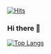 [![Hits](https://hits.seeyoufarm.com/api/count/incr/badge.svg?url=https%3A%2F%2Fgithub.com%2Fcattmerry&count_bg=%233D7CC8&title_bg=%23555555&icon=&icon_color=%23E7E7E7&title=hits&edge_flat=false)](https://hits.seeyoufarm.com)
### Hi there 👋

[![Top Langs](https://github-readme-stats.vercel.app/api/top-langs/?username=cattmerry&layout=compact)](https://github.com/cattmerry/github-readme-stats)

<!--
**cattmerry/cattmerry** is a ✨ _special_ ✨ repository because its `README.md` (this file) appears on your GitHub profile.

Here are some ideas to get you started:

- 🔭 I’m currently working on ...
- 🌱 I’m currently learning ...
- 👯 I’m looking to collaborate on ...
- 🤔 I’m looking for help with ...
- 💬 Ask me about ...
- 📫 How to reach me: ...
- 😄 Pronouns: ...
- ⚡ Fun fact: ...
-->
